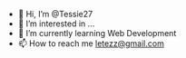 - 👋 Hi, I’m @Tessie27
- 👀 I’m interested in ...
- 🌱 I’m currently learning Web Development
- 📫 How to reach me letezz@gmail.com

<!---
Tessie27/Tessie27 is a ✨ special ✨ repository because its `README.md` (this file) appears on your GitHub profile.
You can click the Preview link to take a look at your changes.
--->
